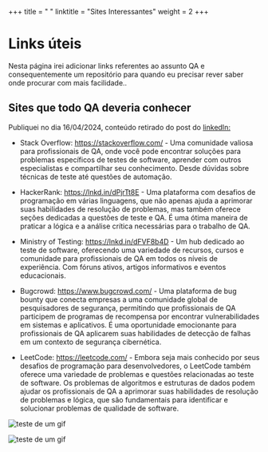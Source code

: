 +++
title = " "
linktitle = "Sites Interessantes"
weight = 2
+++
# Links úteis
Nesta página irei adicionar links referentes ao assunto QA e consequentemente um repositório para quando eu precisar rever saber onde procurar com mais facilidade..

## Sites que todo QA deveria conhecer
Publiquei no dia 16/04/2024, conteúdo retirado do post do [linkedIn:](https://www.linkedin.com/feed/update/urn:li:activity:7185992842522025984/)

- Stack Overflow: https://stackoverflow.com/ - Uma comunidade valiosa para profissionais de QA, onde você pode encontrar soluções para problemas específicos de testes de software, aprender com outros especialistas e compartilhar seu conhecimento. Desde dúvidas sobre técnicas de teste até questões de automação.

- HackerRank: https://lnkd.in/dPjrTt8E - Uma plataforma com desafios de programação em várias linguagens, que não apenas ajuda a aprimorar suas habilidades de resolução de problemas, mas também oferece seções dedicadas a questões de teste e QA. É uma ótima maneira de praticar a lógica e a análise crítica necessárias para o trabalho de QA.

- Ministry of Testing: https://lnkd.in/dFVF8b4D - Um hub dedicado ao teste de software, oferecendo uma variedade de recursos, cursos e comunidade para profissionais de QA em todos os níveis de experiência. Com fóruns ativos, artigos informativos e eventos educacionais.

- Bugcrowd: https://www.bugcrowd.com/ - Uma plataforma de bug bounty que conecta empresas a uma comunidade global de pesquisadores de segurança, permitindo que profissionais de QA participem de programas de recompensa por encontrar vulnerabilidades em sistemas e aplicativos. É uma oportunidade emocionante para profissionais de QA aplicarem suas habilidades de detecção de falhas em um contexto de segurança cibernética.

- LeetCode: https://leetcode.com/ - Embora seja mais conhecido por seus desafios de programação para desenvolvedores, o LeetCode também oferece uma variedade de problemas e questões relacionadas ao teste de software. Os problemas de algoritmos e estruturas de dados podem ajudar os profissionais de QA a aprimorar suas habilidades de resolução de problemas e lógica, que são fundamentais para identificar e solucionar problemas de qualidade de software.

![teste de um gif](Gravação-de-tela-de-16-04-2024-11_51_03.gif)

![teste de um gif](/qa-entusiasta/images/Gravação-de-tela-de-16-04-2024-11_51_03.gif)